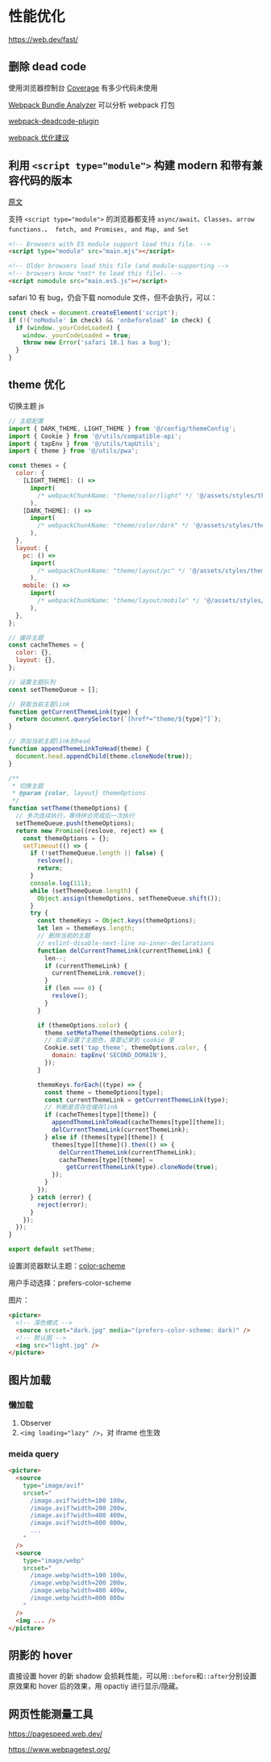 # 性能优化

https://web.dev/fast/

## 删除 dead code

使用浏览器控制台 [Coverage](https://developer.chrome.com/docs/devtools/coverage/) 有多少代码未使用

[Webpack Bundle Analyzer](https://github.com/webpack-contrib/webpack-bundle-analyzer) 可以分析 webpack 打包

[webpack-deadcode-plugin](https://github.com/MQuy/webpack-deadcode-plugin)

[webpack 优化建议](https://github.com/GoogleChromeLabs/webpack-libs-optimizations)

## 利用 `<script type="module">` 构建 modern 和带有兼容代码的版本

[原文](https://philipwalton.com/articles/deploying-es2015-code-in-production-today/)

支持 `<script type="module">` 的浏览器都支持 `async/await`、`Classes`、`arrow functions.`、` fetch, and Promises, and Map, and Set`

```html
<!-- Browsers with ES module support load this file. -->
<script type="module" src="main.mjs"></script>

<!-- Older browsers load this file (and module-supporting -->
<!-- browsers know *not* to load this file). -->
<script nomodule src="main.es5.js"></script>
```

safari 10 有 bug，仍会下载 nomodule 文件，但不会执行，可以：

```js
const check = document.createElement('script');
if (!('noModule' in check) && 'onbeforeload' in check) {
  if (window._yourCodeLoaded) {
    window._yourCodeLoaded = true;
    throw new Error('safari 10.1 has a bug');
  }
}
```

## theme 优化

切换主题 js

```js
// 主题配置
import { DARK_THEME, LIGHT_THEME } from '@/config/themeConfig';
import { Cookie } from '@/utils/compatible-api';
import { tapEnv } from '@/utils/tapUtils';
import { theme } from '@/utils/pwa';

const themes = {
  color: {
    [LIGHT_THEME]: () =>
      import(
        /* webpackChunkName: "theme/color/light" */ '@/assets/styles/theme/color/dark.css'
      ),
    [DARK_THEME]: () =>
      import(
        /* webpackChunkName: "theme/color/dark" */ '@/assets/styles/theme/color/light.css'
      ),
  },
  layout: {
    pc: () =>
      import(
        /* webpackChunkName: "theme/layout/pc" */ '@/assets/styles/theme/layout/pc.css'
      ),
    mobile: () =>
      import(
        /* webpackChunkName: "theme/layout/mobile" */ '@/assets/styles/theme/layout/mobile.css'
      ),
  },
};

// 缓存主题
const cacheThemes = {
  color: {},
  layout: {},
};

// 设置主题队列
const setThemeQueue = [];

// 获取当前主题link
function getCurrentThemeLink(type) {
  return document.querySelector(`[href*="theme/${type}"]`);
}

// 添加当前主题link到head
function appendThemeLinkToHead(theme) {
  document.head.appendChild(theme.cloneNode(true));
}

/**
 * 切换主题
 * @param {color, layout} themeOptions
 */
function setTheme(themeOptions) {
  // 多次连续执行，等待拼合完成后一次执行
  setThemeQueue.push(themeOptions);
  return new Promise((reslove, reject) => {
    const themeOptions = {};
    setTimeout(() => {
      if (!setThemeQueue.length || false) {
        reslove();
        return;
      }
      console.log(111);
      while (setThemeQueue.length) {
        Object.assign(themeOptions, setThemeQueue.shift());
      }
      try {
        const themeKeys = Object.keys(themeOptions);
        let len = themeKeys.length;
        // 删除当前的主题
        // eslint-disable-next-line no-inner-declarations
        function delCurrentThemeLink(currentThemeLink) {
          len--;
          if (currentThemeLink) {
            currentThemeLink.remove();
          }
          if (len === 0) {
            reslove();
          }
        }

        if (themeOptions.color) {
          theme.setMetaTheme(themeOptions.color);
          // 如果设置了主题色，需要记录到 cookie 里
          Cookie.set('tap_theme', themeOptions.color, {
            domain: tapEnv('SECOND_DOMAIN'),
          });
        }

        themeKeys.forEach((type) => {
          const theme = themeOptions[type];
          const currentThemeLink = getCurrentThemeLink(type);
          // 判断是否存在缓存link
          if (cacheThemes[type][theme]) {
            appendThemeLinkToHead(cacheThemes[type][theme]);
            delCurrentThemeLink(currentThemeLink);
          } else if (themes[type][theme]) {
            themes[type][theme]().then(() => {
              delCurrentThemeLink(currentThemeLink);
              cacheThemes[type][theme] =
                getCurrentThemeLink(type).cloneNode(true);
            });
          }
        });
      } catch (error) {
        reject(error);
      }
    });
  });
}

export default setTheme;
```

设置浏览器默认主题：[color-scheme](https://web.dev/color-scheme/)

用户手动选择：prefers-color-scheme

图片：

```html
<picture>
  <!-- 深色模式 -->
  <source srcset="dark.jpg" media="(prefers-color-scheme: dark)" />
  <!-- 默认图 -->
  <img src="light.jpg" />
</picture>
```

## 图片加载

### 懒加载

1. Observer
2. `<img loading="lazy" />`，对 iframe 也生效

### meida query

```html
<picture>
  <source
    type="image/avif"
    srcset="
      /image.avif?width=100 100w,
      /image.avif?width=200 200w,
      /image.avif?width=400 400w,
      /image.avif?width=800 800w,
      ...
    "
  />
  <source
    type="image/webp"
    srcset="
      /image.webp?width=100 100w,
      /image.webp?width=200 200w,
      /image.webp?width=400 400w,
      /image.webp?width=800 800w
    "
  />
  <img ... />
</picture>
```

## 阴影的 hover

直接设置 hover 的新 shadow 会损耗性能，可以用`::before`和`::after`分别设置原效果和 hover 后的效果，用 opactiy 进行显示/隐藏。

## 网页性能测量工具

https://pagespeed.web.dev/

https://www.webpagetest.org/
